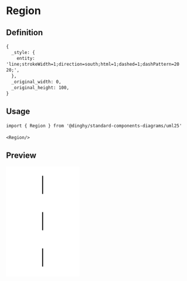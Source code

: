 # Region

## Definition

```
{
  _style: { 
    entity: 'line;strokeWidth=1;direction=south;html=1;dashed=1;dashPattern=20 20;',
  },
  _original_width: 0,
  _original_height: 100,
}
```

## Usage

```
import { Region } from '@dinghy/standard-components-diagrams/uml25'

<Region/>
```

## Preview

<img src="./region.png" width="200"/>
